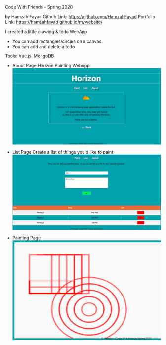 Code With Friends - Spring 2020

by Hamzah Fayad
Github Link: https://github.com/HamzahFayad
Portfolio Link: https://hamzahfayad.github.io/mywebsite/

I created a little drawing & todo WebApp
- You can add rectangles/circles on a canvas
- You can add and delete a todo

Tools: Vue.js, MongoDB

* About Page
Horizon Painting WebApp
![](screenshots/about.png)

* List Page
Create a list of things you'd like to paint
![](screenshots/list.png)

* Painting Page
![](screenshots/paint.png)



